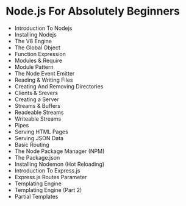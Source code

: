 <h1>Node.js For Absolutely Beginners</h2>
<ul>
<li>Introduction To Nodejs</li>
<li>Installing Nodejs</li>
<li>The V8 Engine</li>
<li>The Global Object</li>
<li>Function Expression</li>
<li>Modules & Require</li>
<li>Module Pattern</li>
<li>The Node Event Emitter</li>
<li>Reading & Writing Files</li>
<li>Creating And Removing Directories</li>
<li>Clients & Srevers</li>
<li>Creating a Server</li>
<li>Streams & Buffers</li>
<li>Readeable Streams</li>
<li>Writeable Streams</li>
<li>Pipes</li>
<li>Serving HTML Pages</li>
<li>Serving JSON Data</li>
<li>Basic Routing</li>
<li>The Node Package Manager (NPM)</li>
<li>The Package.json</li>
<li>Installing Nodemon (Hot Reloading)</li>
<li>Introduction To Express.js</li>
<li>Express.js Routes Parameter</li>
<li>Templating Engine</li>
<li>Templating Engine (Part 2)</li>
<li>Partial Templates</li>

</ul>
